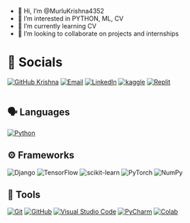 - 👋 Hi, I’m @MurluKrishna4352
- 👀 I’m interested in PYTHON, ML, CV
- 🌱 I’m currently learning CV
- 💞️ I’m looking to collaborate on projects and internships


<!---
MurluKrishna4352/MurluKrishna4352 is a ✨ special ✨ repository because its `README.md` (this file) appears on your GitHub profile.
You can click the Preview link to take a look at your changes.
--->

<table>

# 🔗 Socials
[![GitHub Krishna](https://img.shields.io/github/followers/YashVardhan-AI?label=follow&style=for-the-badge&logo=github&logoColor=white&labelColor=333333)](https://github.com/MurluKrishna4352)
[![Email](https://img.shields.io/badge/Mail-004788?style=for-the-badge&logo=gmail&logoColor=white)](mailto:python.gamesaker@gmail.com)
[![LinkedIn](https://img.shields.io/badge/LinkedIn-0077B5?style=for-the-badge&logo=linkedin&logoColor=white)](https://www.linkedin.com/in/krishna-nagpal-110005218/)
[![kaggle](https://img.shields.io/badge/kaggle-31C3FF?style=for-the-badge&logo=kaggle&logoColor=white)](https://www.kaggle.com/krishna2005)
[![Replit](https://img.shields.io/badge/Replit.com-1D2021?style=for-the-badge&logo=replit&logoColor=white)](https://replit.com/@KRISHNANAGPAL5)
 

</th>
</tr>
</table>




## 🗣 Languages


[![Python](https://img.shields.io/badge/Python-Primary_Language-3776AB?style=for-the-badge&logo=python)](https://www.python.org/)


## ⚙️ Frameworks
![Django](https://img.shields.io/badge/django-%23092E20.svg?style=for-the-badge&logo=django&logoColor=white)
![TensorFlow](https://img.shields.io/badge/TensorFlow-%23FF6F00.svg?style=for-the-badge&logo=TensorFlow&logoColor=white)
![scikit-learn](https://img.shields.io/badge/scikit--learn-%23F7931E.svg?style=for-the-badge&logo=scikit-learn&logoColor=white)
![PyTorch](https://img.shields.io/badge/PyTorch-%23EE4C2C.svg?style=for-the-badge&logo=PyTorch&logoColor=white)
![NumPy](https://img.shields.io/badge/numpy-%23013243.svg?style=for-the-badge&logo=numpy&logoColor=white)

## 🔧 Tools
[![Git](https://img.shields.io/badge/Git-FF5611?style=for-the-badge&logo=git&logoColor=white)](https://git-scm.com/)
[![GitHub](https://img.shields.io/badge/GitHub-0D1117?style=for-the-badge&logo=github&logoColor=white)](https://github.com/)
[![Visual Studio Code](https://img.shields.io/badge/Visual_Studio_Code-22A6F2?style=for-the-badge&logo=visualstudio)](https://code.visualstudio.com/)
[![PyCharm](https://img.shields.io/badge/PyCharm-4C4C4C?style=for-the-badge&logo=pycharm)](https://www.jetbrains.com/pycharm/)
[![Colab](https://img.shields.io/badge/Google_Colab-FF8C0A?style=for-the-badge&logo=google%20colab&logoColor=white)](https://colab.research.google.com/)
